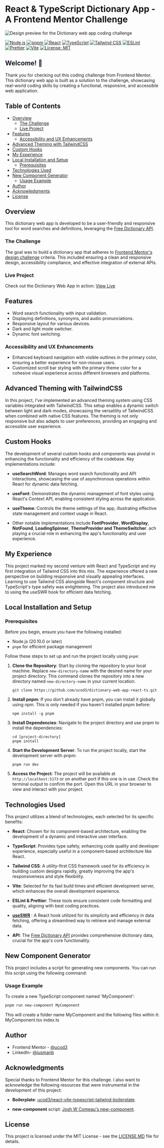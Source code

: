 # React & TypeScript Dictionary App - A Frontend Mentor Challenge

![Design preview for the Dictionary web app coding challenge](./preview.jpg)

[![Node.js][node-version]][node-url]
[![pnpm][pnpm-version]][pnpm-url]
[![React][react-version]][react-url]
[![TypeScript][typescript-version]][typescript-url]
[![Tailwind CSS][tailwindcss-version]][tailwindcss-url]
[![ESLint][eslint-version]][eslint-url]
[![Prettier][prettier-version]][prettier-url]
[![Vite][vite-version]][vite-url]
[![License: MIT][license-shield]][license-url]

## Welcome! 👋

Thank you for checking out this coding challenge from Frontend Mentor. This dictionary web app is built as a solution to the challenge, showcasing real-world coding skills by creating a functional, responsive, and accessible web application.

## Table of Contents

- [Overview](#overview)
  - [The Challenge](#the-challenge)
  - [Live Project](#live-project)
- [Features](#features)
  - [Accessibility and UX Enhancements](#accessibility-and-ux-enhancements)
- [Advanced Theming with TailwindCSS](#advanced-theming-with-tailwindcss)
- [Custom Hooks](#custom-hooks)
- [My Experience](#my-experience)
- [Local Installation and Setup](#local-installation-and-setup)
  - [Prerequisites](#prerequisites)
- [Technologies Used](#technologies-used)
- [New Component Generator](#new-component-generator)
  - [Usage Example](#usage-example)
- [Author](#author)
- [Acknowledgments](#acknowledgments)
- [License](#license)

## Overview

This dictionary web app is developed to be a user-friendly and responsive tool for word searches and definitions, leveraging the [Free Dictionary API](https://dictionaryapi.dev/).

### The Challenge

The goal was to build a dictionary app that adheres to [Frontend Mentor's design challenge](https://www.frontendmentor.io/challenges/dictionary-web-app-h5wwnyuKFL) criteria. This included ensuring a clean and responsive design, accessibility compliance, and effective integration of external APIs.

### Live Project

Check out the Dictionary Web App in action: [View Live](https://ucod3.github.io/dictionary-web-app-react-ts)

## Features

- Word search functionality with input validation.
- Displaying definitions, synonyms, and audio pronunciations.
- Responsive layout for various devices.
- Dark and light mode switcher.
- Dynamic font switching.

### Accessibility and UX Enhancements

- Enhanced keyboard navigation with visible outlines in the primary color, ensuring a better experience for non-mouse users.
- Customized scroll bar styling with the primary theme color for a cohesive visual experience across different browsers and platforms.

## Advanced Theming with TailwindCSS

In this project, I've implemented an advanced theming system using CSS variables integrated with TailwindCSS. This setup enables a dynamic switch between light and dark modes, showcasing the versatility of TailwindCSS when combined with native CSS features. The theming is not only responsive but also adapts to user preferences, providing an engaging and accessible user experience.

## Custom Hooks

The development of several custom hooks and components was pivotal in enhancing the functionality and efficiency of the codebase. Key implementations include:

- **useSearchWord**: Manages word search functionality and API interactions, showcasing the use of asynchronous operations within React for dynamic data fetching.

- **useFont**: Demonstrates the dynamic management of font styles using React's Context API, enabling consistent styling across the application.

- **useTheme**: Controls the theme settings of the app, illustrating effective state management and context usage in React.

- Other notable implementations include **FontProvider**, **WordDisplay**, **NotFound**, **LoadingSpinner**, **ThemeProvider and ThemeSwitcher**. ach playing a crucial role in enhancing the app's functionality and user experience.

## My Experience

This project marked my second venture with React and TypeScript and my first integration of Tailwind CSS into this mix. The experience offered a new perspective on building responsive and visually appealing interfaces. Learning to use Tailwind CSS alongside React's component structure and TypeScript's type safety was enlightening. The project also introduced me to using the useSWR hook for efficient data fetching.

## Local Installation and Setup

### Prerequisites

Before you begin, ensure you have the following installed:

- Node.js (20.10.0 or later)
- `pnpm` for efficient package management

Follow these steps to set up and run the project locally using `pnpm`:

1. **Clone the Repository**: Start by cloning the repository to your local machine. Replace `new-directory-name` with the desired name for your project directory. This command clones the repository into a new directory named `new-directory-name` in your current location.

   ```shell
   git clone https://github.com/ucod3/dictionary-web-app-react-ts.git

   ```

2. **Install pnpm**: If you don't already have pnpm, you can install it globally using npm. This is only needed if you haven't installed pnpm before:

   ```shell
   npm install -g pnpm
   ```

3. **Install Dependencies**: Navigate to the project directory and use pnpm to install the dependencies:

   ```shell
   cd [project-directory]
   pnpm install
   ```

4. **Start the Development Server**: To run the project locally, start the development server with pnpm:

   ```shell
   pnpm run dev
   ```

5. **Access the Project**: The project will be available at `http://localhost:5173` or on another port if this one is in use. Check the terminal output to confirm the port. Open this URL in your browser to view and interact with your project.

## Technologies Used

This project utilizes a blend of technologies, each selected for its specific benefits:

- **React**: Chosen for its component-based architecture, enabling the development of a dynamic and interactive user interface.

- **TypeScript**: Provides type safety, enhancing code quality and developer experience, especially useful in a component-based architecture like React.

- **Tailwind CSS**: A utility-first CSS framework used for its efficiency in building custom designs rapidly, greatly improving the app's responsiveness and style flexibility.

- **Vite**: Selected for its fast build times and efficient development server, which enhances the overall development experience.

- **ESLint & Prettier**: These tools ensure consistent code formatting and quality, aligning with best coding practices.

- [**useSWR**](https://swr.vercel.app/)
  : A React hook utilized for its simplicity and efficiency in data fetching, offering a streamlined way to retrieve and manage external data.

- **API**: The [Free Dictionary API](https://dictionaryapi.dev/) provides comprehensive dictionary data, crucial for the app's core functionality.

## New Component Generator

This project includes a script for generating new components. You can run this script using the following command:

### Usage Example

To create a new TypeScript component named 'MyComponent':

```bash
pnpm run new-component MyComponent
```

This will create a folder name MyComponent and the following files within it:
MyComponent.tsx
index.ts

## Author

- Frontend Mentor - [@ucod3](https://www.frontendmentor.io/profile/ucod3)
- LinkedIn- [@iusmanb](https://www.linkedin.com/in/iusmanb/)

## Acknowledgments

Special thanks to Frontend Mentor for this challenge. I also want to acknowledge the following resources that were instrumental in the development of this project:

- **Boilerplate**: [ucod3/react-vite-typescript-tailwind-boilerplate](https://github.com/ucod3/react-vite-typescript-tailwind-boilerplate).

- **new-component** script: [Josh W Comeau's new-component](https://github.com/joshwcomeau/new-component).

## License

This project is licensed under the MIT License - see the [LICENSE.MD](./LICENSE.MD) file for details.

[node-version]: https://img.shields.io/badge/Node.js-v21.2.0-10B67F.svg
[node-url]: https://nodejs.org/en/
[pnpm-version]: https://img.shields.io/badge/pnpm-^8.11.0-10B67F.svg
[pnpm-url]: https://pnpm.io/
[react-version]: https://img.shields.io/badge/dynamic/json?url=https://raw.githubusercontent.com/ucod3/react-vite-typescript-tailwind-boilerplate/main/package.json&query=$.dependencies.react&label=React&color=10B67F
[react-url]: https://reactjs.org/
[typescript-version]: https://img.shields.io/badge/dynamic/json?url=https://raw.githubusercontent.com/ucod3/react-vite-typescript-tailwind-boilerplate/main/package.json&query=$.devDependencies.typescript&label=TypeScript&color=10B67F
[typescript-url]: https://www.typescriptlang.org/
[tailwindcss-version]: https://img.shields.io/badge/dynamic/json?url=https://raw.githubusercontent.com/ucod3/react-vite-typescript-tailwind-boilerplate/main/package.json&query=$.devDependencies.tailwindcss&label=Tailwind%20CSS&color=10B67F
[tailwindcss-url]: https://tailwindcss.com/
[eslint-version]: https://img.shields.io/badge/dynamic/json?url=https://raw.githubusercontent.com/ucod3/react-vite-typescript-tailwind-boilerplate/main/package.json&query=$.devDependencies.eslint&label=ESLint&color=10B67F
[eslint-url]: https://eslint.org/
[prettier-version]: https://img.shields.io/badge/dynamic/json?url=https://raw.githubusercontent.com/ucod3/react-vite-typescript-tailwind-boilerplate/main/package.json&query=$.devDependencies.prettier&label=Prettier&color=10B67F
[prettier-url]: https://prettier.io/
[vite-version]: https://img.shields.io/badge/dynamic/json?url=https://raw.githubusercontent.com/ucod3/react-vite-typescript-tailwind-boilerplate/main/package.json&query=$.devDependencies.vite&label=Vite&color=10B67F
[vite-url]: https://vitejs.dev/
[license-shield]: https://img.shields.io/badge/License-MIT-10B67F.svg
[license-url]: ./LICENSE.MD
